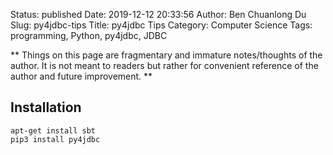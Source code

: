 Status: published
Date: 2019-12-12 20:33:56
Author: Ben Chuanlong Du
Slug: py4jdbc-tips
Title: py4jdbc Tips
Category: Computer Science
Tags: programming, Python, py4jdbc, JDBC

**
Things on this page are
fragmentary and immature notes/thoughts of the author.
It is not meant to readers
but rather for convenient reference of the author and future improvement.
**

## Installation

```
apt-get install sbt
pip3 install py4jdbc
```
